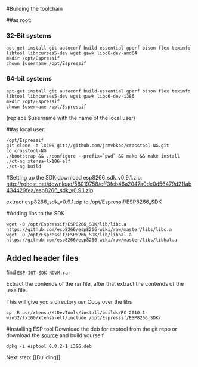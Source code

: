 #Building the toolchain

##as root:
### 32-Bit systems
```
apt-get install git autoconf build-essential gperf bison flex texinfo libtool libncurses5-dev wget gawk libc6-dev-amd64
mkdir /opt/Espressif
chown $username /opt/Espressif 
```
### 64-bit systems
```
apt-get install git autoconf build-essential gperf bison flex texinfo libtool libncurses5-dev wget gawk libc6-dev-i386
mkdir /opt/Espressif
chown $username /opt/Espressif 
```
(replace $username with the name of the local user)

##as local user:
```
/opt/Espressif
git clone -b lx106 git://github.com/jcmvbkbc/crosstool-NG.git 
cd crosstool-NG
./bootstrap && ./configure --prefix=`pwd` && make && make install
./ct-ng xtensa-lx106-elf
./ct-ng build
```

#Setting up the SDK
download esp8266_sdk_v0.9.1.zip:  http://rghost.net/download/58019758/eff3feb46a2047a0de0d56479d21fab434429fea/esp8266_sdk_v0.9.1.zip

extract esp8266_sdk_v0.9.1.zip to /opt/Espressif/ESP8266_SDK

#Adding libs to the SDK
```
wget -O /opt/Espressif/ESP8266_SDK/lib/libc.a https://github.com/esp8266/esp8266-wiki/raw/master/libs/libc.a
wget -O /opt/Espressif/ESP8266_SDK/lib/libhal.a https://github.com/esp8266/esp8266-wiki/raw/master/libs/libhal.a
```

## Added header files
find ```ESP-IOT-SDK-NOVM.rar```

Extract the contends of the rar file, after that extract the contends of the .exe file.

This will give you a directory ```usr```
Copy over the libs
```
cp -R usr/xtensa/XtDevTools/install/builds/RC-2010.1-win32/lx106/xtensa-elf/include /opt/Espressif/ESP8266_SDK/
```



#Installing ESP tool
Download the deb for esptool from the git repo or download the [source](https://github.com/esp8266/esp8266-wiki/raw/master/deb/src/esptool_0.0.2.orig.tar.gz) and build yourself.
```
dpkg -i esptool_0.0.2-1_i386.deb
```

Next step: [[Building]]
